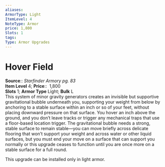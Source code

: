```yaml
---
aliases: 
ArmorType: Light
ItemLevel: 4
NoteType: Armor
price: 1,800
Slots: 1
tags: 
Type: Armor Upgrades
---
```


# Hover Field

**Source**:: _Starfinder Armory pg. 83_  
**Item Level** 4;
**Price**::  1,800  
**Slots** 1; **Armor Type** Light; **Bulk** L  
This system of minor gravity generators creates an invisible but supportive gravitational bubble underneath you, supporting your weight from below by anchoring to a stable surface within an inch or so of your feet, without placing downward pressure on that surface. You hover an inch above the ground, and you don’t leave tracks or trigger any mechanical traps that use a floor-based location trigger. The gravitational bubble needs a strong, stable surface to remain stable—you can move briefly across delicate flooring that won’t support your weight and across water or other liquid surfaces, but you must end your move on a surface that can support you normally or this upgrade ceases to function until you are once more on a stable surface for a full round.  
  
This upgrade can be installed only in light armor.
